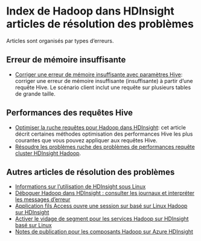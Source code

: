 <properties
    pageTitle="Messages d’erreur Hadoop pile trace | Microsoft Azure"
    description="Messages d’erreur suivi des index de Hadoop pile dans HDInsight. Recherchez l’erreur dans la liste pour afficher des informations de dépannage."
    keywords="suivi de la pile, les messages d’erreur"
    services="hdinsight"
    documentationCenter="NA"
    authors="mumian"
    manager="jhubbard"
    editor="cgronlun"/>

<tags
    ms.service="hdinsight"
    ms.devlang="NA"
    ms.topic="article"
    ms.tgt_pltfrm="NA"
    ms.workload="big-data"
    ms.date="10/19/2016"
    ms.author="rashimg;jgao"/>

# <a name="index-of-hadoop-in-hdinsight-troubleshooting-articles"></a>Index de Hadoop dans HDInsight articles de résolution des problèmes

Articles sont organisés par types d’erreurs.

## <a name="out-of-memory-error"></a>Erreur de mémoire insuffisante

* [Corriger une erreur de mémoire insuffisante avec paramètres Hive](hdinsight-hadoop-hive-out-of-memory-error-oom.md): corriger une erreur de mémoire insuffisante (insuffisante) à partir d’une requête Hive. Le scénario client inclut une requête sur plusieurs tables de grande taille.

## <a name="hive-query-performance"></a>Performances des requêtes Hive

* [Optimiser la ruche requêtes pour Hadoop dans HDInsight](hdinsight-hadoop-optimize-hive-query.md): cet article décrit certaines méthodes optimisation des performances Hive les plus courantes que vous pouvez appliquer aux requêtes Hive.
* [Résoudre les problèmes ruche des problèmes de performances requête cluster HDInsight Hadoop](https://blogs.msdn.microsoft.com/bigdatasupport/2015/08/13/troubleshooting-hive-query-performance-in-hdinsight-hadoop-cluster/).

## <a name="more-troubleshooting-articles"></a>Autres articles de résolution des problèmes

* [Informations sur l’utilisation de HDInsight sous Linux](hdinsight-hadoop-linux-information.md)
* [Déboguer Hadoop dans HDInsight : consulter les journaux et interpréter les messages d’erreur](hdinsight-debug-jobs.md)
* [Application fils Access ouvre une session sur basé sur Linux Hadoop sur HDInsight](hdinsight-hadoop-access-yarn-app-logs-linux.md)
* [Activer le vidage de segment pour les services Hadoop sur HDInsight basé sur Linux](hdinsight-hadoop-collect-debug-heap-dump-linux.md)
* [Notes de publication pour les composants Hadoop sur Azure HDInsight](hdinsight-release-notes.md)
